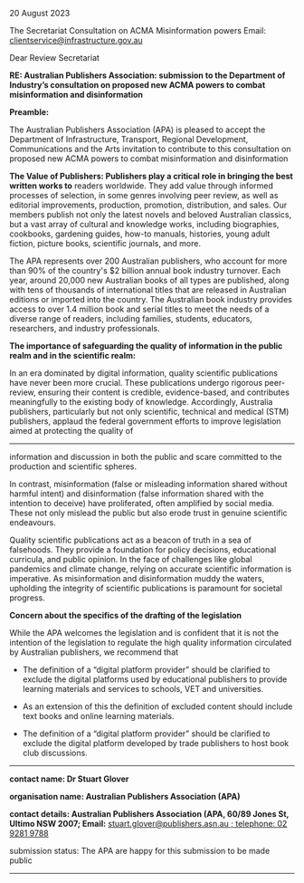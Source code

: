 20 August 2023

The Secretariat
Consultation on ACMA Misinformation powers
Email: clientservice@infrastructure.gov.au

Dear Review Secretariat

**RE: Australian Publishers Association: submission to the Department of**
**Industry’s consultation on proposed new ACMA powers to combat**
**misinformation and disinformation**

**Preamble:**

The Australian Publishers Association (APA) is pleased to accept the Department of Infrastructure,
Transport, Regional Development, Communications and the Arts invitation to contribute to this
consultation on proposed new ACMA powers to combat misinformation and disinformation

**The Value of Publishers: Publishers play a critical role in bringing the best written works to**
readers worldwide. They add value through informed processes of selection, in some genres
involving peer review, as well as editorial improvements, production, promotion, distribution, and
sales. Our members publish not only the latest novels and beloved Australian classics, but a vast
array of cultural and knowledge works, including biographies, cookbooks, gardening guides,
how-to manuals, histories, young adult fiction, picture books, scientific journals, and more.

The APA represents over 200 Australian publishers, who account for more than 90% of the
country's $2 billion annual book industry turnover. Each year, around 20,000 new Australian books
of all types are published, along with tens of thousands of international titles that are released in
Australian editions or imported into the country. The Australian book industry provides access to
over 1.4 million book and serial titles to meet the needs of a diverse range of readers, including
families, students, educators, researchers, and industry professionals.

**The importance of safeguarding the quality of information in the public realm and in the**
**scientific realm:**

In an era dominated by digital information, quality scientific publications have never been more
crucial. These publications undergo rigorous peer-review, ensuring their content is credible,
evidence-based, and contributes meaningfully to the existing body of knowledge. Accordingly,
Australia publishers, particularly but not only scientific, technical and medical (STM) publishers,
applaud the federal government efforts to improve legislation aimed at protecting the quality of


-----

information and discussion in both the public and scare committed to the production and
scientific spheres.

In contrast, misinformation (false or misleading information shared without harmful intent) and
disinformation (false information shared with the intention to deceive) have proliferated, often
amplified by social media. These not only mislead the public but also erode trust in genuine
scientific endeavours.

Quality scientific publications act as a beacon of truth in a sea of falsehoods. They provide a
foundation for policy decisions, educational curricula, and public opinion. In the face of challenges
like global pandemics and climate change, relying on accurate scientific information is
imperative. As misinformation and disinformation muddy the waters, upholding the integrity of
scientific publications is paramount for societal progress.

**Concern about the specifics of the drafting of the legislation**

While the APA welcomes the legislation and is confident that it is not the intention of the
legislation to regulate the high quality information circulated by Australian publishers, we
recommend that

 - The definition of a “digital platform provider” should be clarified to exclude the digital
platforms used by educational publishers to provide learning materials and services to
schools, VET and universities.

 - As an extension of this the definition of excluded content should include text books and
online learning materials.

 - The definition of a “digital platform provider” should be clarified to exclude the digital
platform developed by trade publishers to host book club discussions.

___________________________________________________________________________________


**contact name: Dr Stuart Glover**


**organisation name: Australian Publishers Association (APA)**


**contact details: Australian Publishers Association (APA, 60/89 Jones St, Ultimo NSW 2007; Email:**
[stuart.glover@publishers.asn.au ; telephone: 02 9281 9788](mailto:stuart.glover@publishers.asn.au)


submission status: The APA are happy for this submission to be made public


-----

